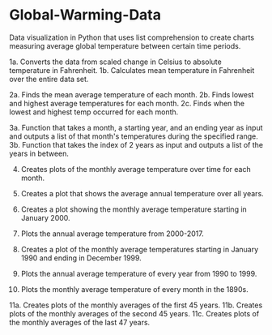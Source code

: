 # Global-Warming-Data
Data visualization in Python that uses list comprehension to create charts measuring average global temperature between certain time periods.

1a. Converts the data from scaled change in Celsius to absolute temperature in Fahrenheit.
1b. Calculates mean temperature in Fahrenheit over the entire data set.

2a. Finds the mean average temperature of each month.
2b. Finds lowest and highest average temperatures for each month.
2c. Finds when the lowest and highest temp occurred for each month.

3a. Function that takes a month, a starting year, and an ending year as input and outputs a list of that month's temperatures during the specified range.
3b. Function that takes the index of 2 years as input and outputs a list of the years in between.

4. Creates plots of the monthly average temperature over time for each month.

5. Creates a plot that shows the average annual temperature over all years.

6. Creates a plot showing the monthly average temperature starting in January 2000.

7. Plots the annual average temperature from 2000-2017.

8. Creates a plot of the monthly average temperatures starting in January 1990 and ending in December 1999.

9. Plots the annual average temperature of every year from 1990 to 1999.

10. Plots the monthly average temperature of every month in the 1890s.

11a. Creates plots of the monthly averages of the first 45 years.
11b. Creates plots of the monthly averages of the second 45 years.
11c. Creates plots of the monthly averages of the last 47 years.
